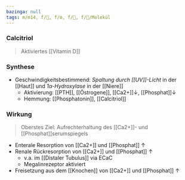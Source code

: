 ```yaml
---
bazinga: null
tags: m/m14, f/🧪, f/⚙️, f/🍺, f/🧪/Molekül
---
```

### Calcitriol
> Aktiviertes [[Vitamin D]]
### Synthese
- Geschwindigkeitsbestimmend: *Spaltung durch [[UV]]-Licht* in der [[Haut]] und *1α-Hydroxylase* in der [[Niere]]
	- Aktivierung: [[PTH]], [[Östrogene]], [[Ca2+]]↓, [[Phosphat]]↓
	- Hemmung: [[Phosphatonin]], [[Calcitriol]]
### Wirkung
> Oberstes Ziel: Aufrechterhaltung des [[Ca2+]]- und [[Phosphat]]serumspiegels

- Enterale Resorption von [[Ca2+]] und [[Phosphat]] ↑ 
- Renale Rückresorption von [[Ca2+]] und [[Phosphat]] ↑ 
	- v.a. im [[Distaler Tubulus]] via ECaC
	- Megalinrezeptor aktiviert
- Freisetzung aus dem [[Knochen]] von [[Ca2+]] und [[Phosphat]] ↑

